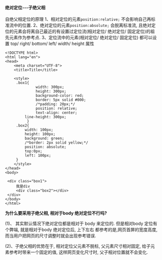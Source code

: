 #### 绝对定位---子绝父相

自绝父相定位的原理
1、相对定位的元素`position:relative;` 不会影响自己再标准流中的位置.
2、绝对定位的元素`position:absolute;` 会脱离标准流, 且绝对定位的元素会将离自己最近的有设置过定位流(相对定位/ 绝对定位/ 固定定位)的祖先元素作为参考点.
3、定位流中的元素(相对定位/ 绝对定位/ 固定定位) 都可以设置 top/ right/ bottom/ left/ width/ height 属性


```
<!DOCTYPE html>
<html lang="en">
<head>
    <meta charset="UTF-8">
    <title>Title</title> 

    <style> 
     .box1{
              width: 300px;
              height: 300px;
              background-color: red;
              border: 5px solid #000;
              /*padding: 20px;*/
              position: relative;
              text-align: center;
         line-height: 300px; 
          }
     .box2{
         width: 100px;
         height: 100px;
         background: green;
         /*border: 2px solid yellow;*/
         position: absolute;
         top:0px;
         left: 100px;
     } 
    </style>
</head>
<body>

 <div class="box1">
     我是div
     <div class="box2"></div>
 </div> 
</body>
</html>
```


**为什么要采用子绝父相, 相对于body 绝对定位不行吗?**


(1)、 其实默认情况下绝对定位都是相对于 body 来定位的. 但是相对body 定位有个弊端, 就是相对于body 绝对定位后, 上下左右 都参考的是,网页首屏的宽度高度, 而当用户把网页的尺寸调整时就会出现参考错误.

(2)、子绝父相的优势在于, 相对定位父元素不脱标, 父元素尺寸相对固定, 给子元素参考时带来一个固定的值, 这样网页变化尺寸时, 父子相对位置就不会变化.



